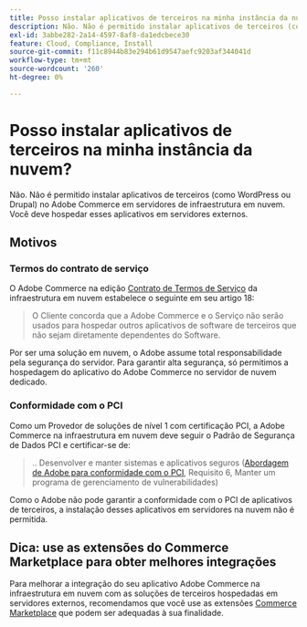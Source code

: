 ```yaml
---
title: Posso instalar aplicativos de terceiros na minha instância da nuvem?
description: Não. Não é permitido instalar aplicativos de terceiros (como WordPress ou Drupal) no Adobe Commerce em servidores de infraestrutura em nuvem. Você deve hospedar esses aplicativos em servidores externos.
exl-id: 3abbe282-2a14-4597-8af8-da1edcbece30
feature: Cloud, Compliance, Install
source-git-commit: f11c8944b83e294b61d9547aefc9203af344041d
workflow-type: tm+mt
source-wordcount: '260'
ht-degree: 0%

---
```


# Posso instalar aplicativos de terceiros na minha instância da nuvem?

Não. Não é permitido instalar aplicativos de terceiros (como WordPress ou Drupal) no Adobe Commerce em servidores de infraestrutura em nuvem. Você deve hospedar esses aplicativos em servidores externos.

## Motivos

### Termos do contrato de serviço

O Adobe Commerce na edição [Contrato de Termos de Serviço](https://magento.com/legal/terms/cloud-terms) da infraestrutura em nuvem estabelece o seguinte em seu artigo 18:

> O Cliente concorda que a Adobe Commerce e o Serviço não serão usados para hospedar outros aplicativos de software de terceiros que não sejam diretamente dependentes do Software.

Por ser uma solução em nuvem, o Adobe assume total responsabilidade pela segurança do servidor. Para garantir alta segurança, só permitimos a hospedagem do aplicativo do Adobe Commerce no servidor de nuvem dedicado.

### Conformidade com o PCI

Como um Provedor de soluções de nível 1 com certificação PCI, a Adobe Commerce na infraestrutura em nuvem deve seguir o Padrão de Segurança de Dados PCI e certificar-se de:

>.. Desenvolver e manter sistemas e aplicativos seguros
> ([Abordagem de Adobe para conformidade com o PCI](https://magento.com/pci-compliance), Requisito 6, Manter um programa de gerenciamento de vulnerabilidades)

Como o Adobe não pode garantir a conformidade com o PCI de aplicativos de terceiros, a instalação desses aplicativos em servidores na nuvem não é permitida.

## Dica: use as extensões do Commerce Marketplace para obter melhores integrações

Para melhorar a integração do seu aplicativo Adobe Commerce na infraestrutura em nuvem com as soluções de terceiros hospedadas em servidores externos, recomendamos que você use as extensões [Commerce Marketplace](https://marketplace.magento.com) que podem ser adequadas à sua finalidade.
